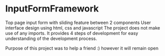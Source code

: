 # InputFormFramework
Top page input form with sliding feature between 2 components
User interface design using html, css and javascript
The project does not make use of any imports. It provides 4 steps of development for easy understanding of the development process.

Purpose of this project was to help a friend :) however it will remain open
